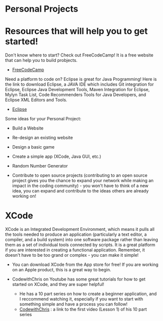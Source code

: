 # Personal Projects 

# Resources that will help you to get started! 

Don't know where to start? Check out FreeCodeCamp! It is a free website that can help you to build probjects. 
* [FreeCodeCamp](https://www.freecodecamp.org) 

Need a platform to code on? Eclipse is great for Java Programming! Here is the link to download Eclipse, a JAVA IDE which includes Git integration for Eclipse, Eclipse Java Development Tools, Maven Integration for Eclipse, Mylyn Task List, Code Recommenders Tools for Java Developers, and Eclipse XML Editors and Tools. 
 * [Eclipse]("www.eclipse.org/downloads/packages/release/oxygen/3a/eclipse-ide-java-developers")

Some ideas for your Personal Project: 

* Build a Website

* Re-design an existing website

* Design a basic game 

* Create a simple app (XCode, Java GUI, etc.) 

* Random Number Generator 

* Contribute to open source projects (contributing to an open source project gives you the chance to expand your network while making an impact in the coding community) - you won't have to think of a new idea, you can expand and contribute to the ideas others are already working on! 

# XCode 

XCode is an Integrated Development Environment, which means it pulls all the tools needed to produce an application (particularly a text editor, a compiler, and a build system) into one software package rather than leaving them as a set of individual tools connected by scripts. It is a great platform if you are interested in creating a functional application. Remember, it doesn't have to be too grand or complex - you can make it simple! 

* You can download XCode from the App store for free! If you are working on an Apple product, this is a great way to begin. 

* CodewithChris on Youtube has some great tutorials for how to get started on XCode, and they are super helpful! 

  * He has a 10 part series on how to create a beginner application, and I reccommend watching it, especially if you want to start with something simple and have a process you can follow! 
  * [CodewithChris](https://www.youtube.com/watch?v=jniJeamcIUU) : a link to the first video (Lesson 1) of his 10 part series 



